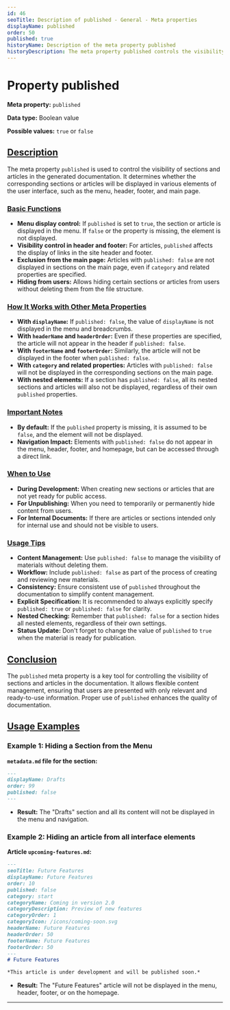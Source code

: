 ```yaml
---
id: 46
seoTitle: Description of published - General - Meta properties
displayName: published
order: 50
published: true
historyName: Description of the meta property published
historyDescription: The meta property published controls the visibility of an article or section in the menu, header, and on the main documentation page.
---
```


# Property published

**Meta property:** `published`

**Data type:** Boolean value

**Possible values:** `true` or `false`


## [Description](description)

The meta property `published` is used to control the visibility of sections and articles in the generated documentation. It determines whether the corresponding
sections or articles will be displayed in various elements of the user interface, such as the menu, header, footer, and main page.


### [Basic Functions](basic-functions)

- **Menu display control:** If `published` is set to `true`, the section or article is displayed in the menu. If `false` or the property is missing, the element is not displayed.
- **Visibility control in header and footer:** For articles, `published` affects the display of links in the site header and footer.
- **Exclusion from the main page:** Articles with `published: false` are not displayed in sections on the main page, even if `category` and related properties are specified.
- **Hiding from users:** Allows hiding certain sections or articles from users without deleting them from the file structure.


### [How It Works with Other Meta Properties](with-other-properties)

- **With `displayName`:** If `published: false`, the value of `displayName` is not displayed in the menu and breadcrumbs.
- **With `headerName` and `headerOrder`:** Even if these properties are specified, the article will not appear in the header if `published: false`.
- **With `footerName` and `footerOrder`:** Similarly, the article will not be displayed in the footer when `published: false`.
- **With `category` and related properties:** Articles with `published: false` will not be displayed in the corresponding sections on the main page.
- **With nested elements:** If a section has `published: false`, all its nested sections and articles will also not be displayed, regardless of their own `published` properties.



### [Important Notes](notes)

- **By default:** If the `published` property is missing, it is assumed to be `false`, and the element will not be displayed.
- **Navigation Impact:** Elements with `published: false` do not appear in the menu, header, footer, and homepage, but can be accessed through a direct link.


### [When to Use](when-to-use)

- **During Development:** When creating new sections or articles that are not yet ready for public access.
- **For Unpublishing:** When you need to temporarily or permanently hide content from users.
- **For Internal Documents:** If there are articles or sections intended only for internal use and should not be visible to users.


### [Usage Tips](advice)

- **Content Management:** Use `published: false` to manage the visibility of materials without deleting them.
- **Workflow:** Include `published: false` as part of the process of creating and reviewing new materials.
- **Consistency:** Ensure consistent use of `published` throughout the documentation to simplify content management.
- **Explicit Specification:** It is recommended to always explicitly specify `published: true` or `published: false` for clarity.
- **Nested Checking:** Remember that `published: false` for a section hides all nested elements, regardless of their own settings.
- **Status Update:** Don't forget to change the value of `published` to `true` when the material is ready for publication.


## [Conclusion](conclusion)

The `published` meta property is a key tool for controlling the visibility of sections and articles in the documentation. It allows flexible content management,
ensuring that users are presented with only relevant and ready-to-use information. Proper use of `published` enhances the quality of documentation.


## [Usage Examples](examples)

### Example 1: Hiding a Section from the Menu

**`metadata.md` file for the section:**

```md
---
displayName: Drafts
order: 99
published: false
---
```

- **Result:** The "Drafts" section and all its content will not be displayed in the menu and navigation.

### Example 2: Hiding an article from all interface elements

**Article `upcoming-features.md`:**

```md
---
seoTitle: Future Features
displayName: Future Features
order: 10
published: false
category: start
categoryName: Coming in version 2.0
categoryDescription: Preview of new features
categoryOrder: 1
categoryIcon: /icons/coming-soon.svg
headerName: Future Features
headerOrder: 50
footerName: Future Features
footerOrder: 50
---
# Future Features

*This article is under development and will be published soon.*
```

- **Result:** The "Future Features" article will not be displayed in the menu, header, footer, or on the homepage.

---
